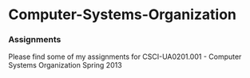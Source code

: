 # Computer-Systems-Organization
### Assignments

Please find some of my assignments for CSCI-UA0201.001 - Computer Systems Organization Spring 2013
